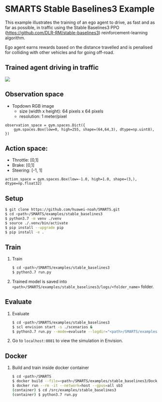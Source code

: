 # SMARTS Stable Baselines3 Example
This example illustrates the training of an ego agent to drive, as fast and as far as possible, in traffic using the Stable Baselines3 PPO (https://github.com/DLR-RM/stable-baselines3) reinforcement-learning algorithm.

Ego agent earns rewards based on the distance travelled and is penalised for colliding with other vehicles and for going off-road.

## Trained agent driving in traffic
![](./docs/_static/driving_in_traffic.gif)

## Observation space
+ Topdown RGB image
    + size (width x height): 64 pixels x 64 pixels
    + resolution: 1 meter/pixel
```
observation_space = gym.spaces.Dict({
    gym.spaces.Box(low=0, high=255, shape=(64,64,3), dtype=np.uint8),
})
```

## Action space:
+ Throttle: [0,1]
+ Brake: [0,1]
+ Steering: [-1, 1]
```
action_space = gym.spaces.Box(low=-1.0, high=1.0, shape=(3,), dtype=np.float32)
```

## Setup
```bash
$ git clone https://github.com/huawei-noah/SMARTS.git
$ cd <path>/SMARTS/examples/stable_baselines3
$ python3.7 -m venv ./venv
$ source ./.venv/bin/activate
$ pip install --upgrade pip
$ pip install -e .
```

## Train
1. Train
    ```bash
    $ cd <path>/SMARTS/examples/stable_baselines3
    $ python3.7 run.py 
    ```
1. Trained model is saved into `<path>/SMARTS/examples/stable_baselines3/logs/<folder_name>` folder.

## Evaluate
1. Evaluate
    ```bash
    $ cd <path>/SMARTS/examples/stable_baselines3
    $ scl envision start -s ./scenarios &
    $ python3.7 run.py --mode=evaluate --logdir="<path>/SMARTS/examples/stable_baselines3/logs/<folder_name>" --head
    ```
1. Go to `localhost:8081` to view the simulation in Envision.

## Docker
1. Build and train inside docker container
    ```bash
    $ cd <path>/SMARTS
    $ docker build --file=<path>/SMARTS/examples/stable_baselines3/Dockerfile --network=host --tag=sb3 <path>/SMARTS
    $ docker run --rm -it --network=host --gpus=all sb3
    (container) $ cd /src/examples/stable_baselines3
    (container) $ python3.7 run.py
    ```